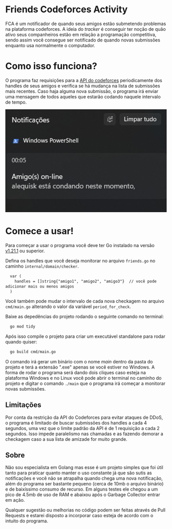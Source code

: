 # Friends Codeforces Activity

FCA é um notificador de quando seus amigos estão submetendo problemas na plataforma codeforces. A ideia do *tracker* é conseguir ter noção de quão ativo seus companheiros estão em relação a programação competitiva, sendo assim você consegue ser notificado de quando novas submissões enquanto usa normalmente o computador.


# Como isso funciona?

O programa faz requisições para a [API do codeforces](https://codeforces.com/apiHelp) periodicamente dos handles de seus amigos e verifica se há mudança na lista de submissões mais recentes. Caso haja alguma nova submissão, o programa irá enviar uma mensagem de todos aqueles que estarão codando naquele intervalo de tempo. 

<p align="center">
  <img src="./image-notification.png" alt="Exemplo de notificação" width="738">
</p>

# Comece a usar!

Para começar a usar o programa você deve ter Go instalado na versão [v1.21.1](https://go.dev/doc/install) ou superior.

Defina os handles que você deseja monitorar no arquivo `friends.go` no caminho `internal/domain/checker`.

```golang
  var (
    handles = []string{"amigo1", "amigo2", "amigo3"}  // você pode adicionar mais ou menos amigos
  )
```

Você também pode mudar o intervalo de cada nova checkagem no arquivo `cmd/main.go` alterando o valor da variável `period_for_check`.

Baixe as depedências do projeto rodando o seguinte comando no terminal:

```sh
  go mod tidy
```

Após isso compile o projeto para criar um executável standalone para rodar quando quiser:

```sh
  go build cmd/main.go
```

O comando irá gerar um binário com o nome *main* dentro da pasta do projeto e terá a extensão ".exe" apenas se você estiver no Windows. A forma de rodar o programa será dando dois cliques caso esteja na plataforma Windows e no Linux você pode abrir o terminal no caminho do projeto e digitar o comando `./main` que o programa irá começar a monitorar novas submissões.

## Limitações

Por conta da restrição da API do Codeforces para evitar ataques de DDoS, o programa é limitado de buscar submissões dos handles a cada 4 segundos, uma vez que o limite padrão da API é de 1 requisição a cada 2 segundos. Isso impede paralelismo nas chamadas e as fazendo demorar a checkagem caso a sua lista de amizade for muito grande.


## Sobre

Não sou especialista em Golang mas esse é um projeto simples que foi útil tanto para praticar quanto manter o uso constante já que são sutis as notificações e você não se atrapalha quando chega uma nova notificação, além do programa ser bastante pequeno (cerca de 10mb o arquivo binário) e de baixíssimo consumo de recurso. Em alguns testes ele chegou a um pico de 4.5mb de uso de RAM e abaixou após o Garbage Collector entrar em ação.

Qualquer sugestão ou melhorias no código podem ser feitas através de Pull Requests e estarei disposto a incorporar caso esteja de acordo com o intuito do programa.
